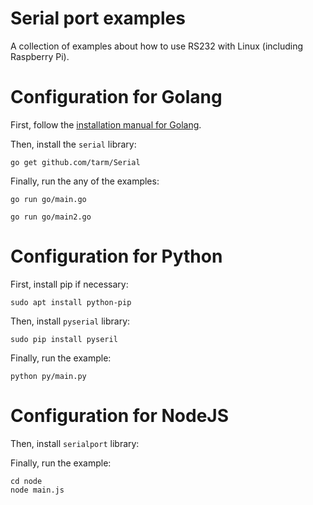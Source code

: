 Serial port examples
===================

A collection of examples about how to use RS232
with Linux (including Raspberry Pi).

# Configuration for Golang

First, follow the [installation manual for Golang](https://github.com/kranfix/typical/tree/master/golang).

Then, install the `serial` library:

```
go get github.com/tarm/Serial
```

Finally, run the any of the examples:

```
go run go/main.go
```

```
go run go/main2.go
```

# Configuration for Python

First, install pip if necessary:

```
sudo apt install python-pip
```

Then, install `pyserial` library:

```
sudo pip install pyseril
```

Finally, run the example:

```
python py/main.py
```


# Configuration for NodeJS

Then, install `serialport` library:

Finally, run the example:

```
cd node
node main.js
```

